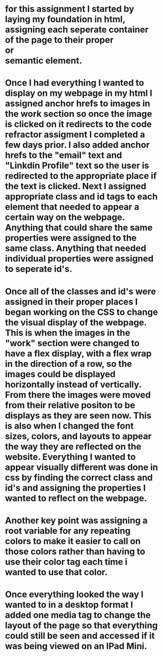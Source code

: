 # for this assignment I started by laying my foundation in html, assigning each seperate container of the page to their proper <nav> or <section> semantic element.
# Once I had everything I wanted to display on my webpage in my html I assigned anchor hrefs to images in the work section so once the image is clicked on it redirects to the code refractor assigment I completed a few days prior. I also added anchor hrefs to the "email" text and "Linkdin Profile" text so the user is redirected to the appropriate place if the text is clicked. Next I assigned appropriate class and id tags to each element that needed to appear a certain way on the webpage. Anything that could share the same properties were assigned to the same class. Anything that needed individual properties were assigned to seperate id's. 
# Once all of the classes and id's were assigned in their proper places I began working on the CSS to change the visual display of the webpage. This is when the images in the "work" section were changed to have a flex display, with a flex wrap in the direction of a row, so the images could be displayed horizontally instead of vertically. From there the images were moved from their relative positon to be displays as they are seen now. This is also when I changed the font sizes, colors, and layouts to appear the way they are reflected on the website. Everything I wanted to appear visually different was done in css by finding the correct class and id's and assigning the properties I wanted to reflect on the webpage.
# Another key point was assigning a root variable for any repeating colors to make it easier to call on those colors rather than having to use their color tag each time i wanted to use that color.
# Once everything looked the way I wanted to in a desktop format I added one media tag to change the layout of the page so that everything could still be seen and accessed if it was being viewed on an IPad Mini.